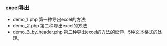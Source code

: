 ### excel导出
* demo_1.php  第一种导出excel的方法
* demo_2.php  第二种导出excel的方法
* demo_3_by_header.php  第二种导出excel的方法的延伸，5种文本格式的处理。
